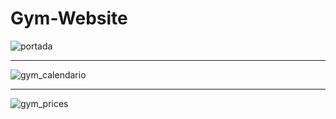 # Gym-Website

![portada](https://user-images.githubusercontent.com/83616845/132392562-18ec424c-05b6-42c4-b441-22d663928c2c.png)

-------

![gym_calendario](https://user-images.githubusercontent.com/83616845/132392607-95c59c22-fa2a-4462-b517-ef1492fd9e24.png)

-------

![gym_prices](https://user-images.githubusercontent.com/83616845/132392631-06c68845-569c-4e68-82fb-2234693c45ed.png)

